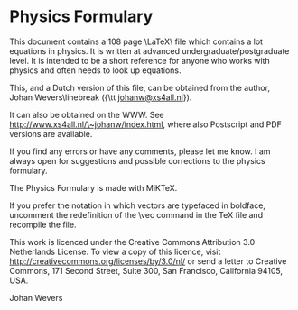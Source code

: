 # Physics Formulary

This document contains a 108 page \LaTeX\ file which contains a lot equations
in physics. It is written at advanced undergraduate/postgraduate level. It is
intended to be a short reference for anyone who works with physics and often
needs to look up equations.

This, and a Dutch version of this file, can be obtained from the author,
Johan Wevers\linebreak ({\tt johanw@xs4all.nl}).

It can also be obtained on the WWW. See
<a href="http://www.xs4all.nl/\~johanw/index.html">http://www.xs4all.nl/\~johanw/index.html</a>,
where also Postscript and PDF versions are available.

If you find any errors or have any comments, please let me know. I am always
open for suggestions and possible corrections to the physics formulary.

The Physics Formulary is made with MiKTeX.

If you prefer the notation in which
vectors are typefaced in boldface, uncomment the redefinition of the
\vec command in the TeX file and recompile the file.

This work is licenced under the Creative Commons Attribution 3.0 Netherlands License.
To view a copy of this licence, visit
<a href="http://creativecommons.org/licenses/by/3.0/nl">http://creativecommons.org/licenses/by/3.0/nl/</a>
or send a letter to Creative Commons, 171 Second Street, Suite 300, San Francisco, California 94105, USA.

Johan Wevers
